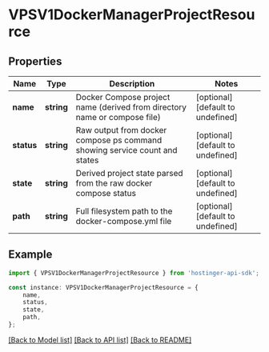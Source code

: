 # VPSV1DockerManagerProjectResource


## Properties

Name | Type | Description | Notes
------------ | ------------- | ------------- | -------------
**name** | **string** | Docker Compose project name (derived from directory name or compose file) | [optional] [default to undefined]
**status** | **string** | Raw output from docker compose ps command showing service count and states | [optional] [default to undefined]
**state** | **string** | Derived project state parsed from the raw docker compose status | [optional] [default to undefined]
**path** | **string** | Full filesystem path to the docker-compose.yml file | [optional] [default to undefined]

## Example

```typescript
import { VPSV1DockerManagerProjectResource } from 'hostinger-api-sdk';

const instance: VPSV1DockerManagerProjectResource = {
    name,
    status,
    state,
    path,
};
```

[[Back to Model list]](../README.md#documentation-for-models) [[Back to API list]](../README.md#documentation-for-api-endpoints) [[Back to README]](../README.md)
